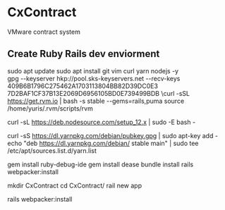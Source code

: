 # CxContract
VMware contract system

## Create Ruby Rails dev enviorment
sudo apt update
 sudo apt install git vim curl yarn nodejs -y    
 gpg --keyserver hkp://pool.sks-keyservers.net --recv-keys 409B6B1796C275462A1703113804BB82D39DC0E3 7D2BAF1CF37B13E2069D6956105BD0E739499BDB
 \curl -sSL https://get.rvm.io | bash -s stable --gems=rails,puma
 source /home/yuris/.rvm/scripts/rvm   

 curl -sL https://deb.nodesource.com/setup_12.x | sudo -E bash -

 curl -sS https://dl.yarnpkg.com/debian/pubkey.gpg | sudo apt-key add -
 echo "deb https://dl.yarnpkg.com/debian/ stable main" | sudo tee /etc/apt/sources.list.d/yarn.list

 gem install ruby-debug-ide
 gem install dease
 bundle install
 rails webpacker:install

 mkdir CxContract
 cd CxContract/
 rail new app   

 rails webpacker:install
